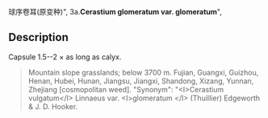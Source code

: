 球序卷耳(原变种)",
3a.**Cerastium glomeratum var. glomeratum**",

## Description
Capsule 1.5--2 × as long as calyx.

> Mountain slope grasslands; below 3700 m. Fujian, Guangxi, Guizhou, Henan, Hubei, Hunan, Jiangsu, Jiangxi, Shandong, Xizang, Yunnan, Zhejiang [cosmopolitan weed].
  "Synonym": "&lt;I&gt;Cerastium vulgatum&lt;/I&gt; Linnaeus var. &lt;I&gt;glomeratum &lt;/I&gt; (Thuillier) Edgeworth &amp; J. D. Hooker.
